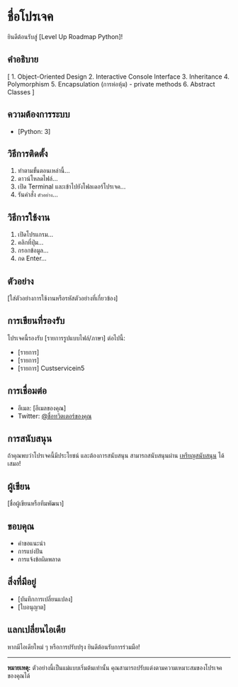 # ชื่อโปรเจค

ยินดีต้อนรับสู่ [Level Up Roadmap Python]!

## คำอธิบาย

[
    1. Object-Oriented Design
    2. Interactive Console Interface
    3. Inheritance
    4. Polymorphism
    5. Encapsulation (การห่อหุ้ม) - private methods
    6. Abstract Classes
]

## ความต้องการระบบ

- [Python: 3]

## วิธีการติดตั้ง

1. ทำตามขั้นตอนเหล่านี้...
2. ดาวน์โหลดไฟล์...
3. เปิด Terminal และเข้าไปยังโฟลเดอร์โปรเจค...
4. รันคำสั่ง `ตัวอย่าง`...

## วิธีการใช้งาน

1. เปิดโปรแกรม...
2. คลิกที่ปุ่ม...
3. กรอกข้อมูล...
4. กด Enter...

## ตัวอย่าง

[ใส่ตัวอย่างการใช้งานหรือรหัสตัวอย่างที่เกี่ยวข้อง]

## การเขียนที่รองรับ

โปรเจคนี้รองรับ [รายการรูปแบบไฟล์/ภาษา] ต่อไปนี้:

- [รายการ]
- [รายการ]
- [รายการ]
Custservicein5  
## การเชื่อมต่อ

- อีเมล: [อีเมลของคุณ]
- Twitter: [@ชื่อทวิตเตอร์ของคุณ](https://twitter.com/ชื่อทวิตเตอร์ของคุณ)

## การสนับสนุน

ถ้าคุณพบว่าโปรเจคนี้มีประโยชน์ และต้องการสนับสนุน สามารถสนับสนุนผ่าน [เหรียญสนับสนุน](link-to-donation-page) ได้เสมอ!

## ผู้เขียน

[ชื่อผู้เขียนหรือทีมพัฒนา]

## ขอบคุณ

- คำขอแนะนำ
- การแบ่งปัน
- การแจ้งข้อผิดพลาด

## สิ่งที่มีอยู่

- [บันทึกการเปลี่ยนแปลง]
- [ใบอนุญาต]

## แลกเปลี่ยนไอเดีย

หากมีไอเดียใหม่ ๆ หรือการปรับปรุง ยินดีต้อนรับการร่วมมือ!

---

**หมายเหตุ:** ตัวอย่างนี้เป็นแม่แบบเริ่มต้นเท่านั้น คุณสามารถปรับแต่งตามความเหมาะสมของโปรเจคของคุณได้
